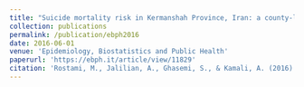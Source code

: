 ```yaml
---
title: "Suicide mortality risk in Kermanshah Province, Iran: a county-level spatial analysis"
collection: publications
permalink: /publication/ebph2016
date: 2016-06-01
venue: 'Epidemiology, Biostatistics and Public Health'
paperurl: 'https://ebph.it/article/view/11829'
citation: 'Rostami, M., Jalilian, A., Ghasemi, S., & Kamali, A. (2016). &quot;Suicide mortality risk in Kermanshah Province, Iran: a county-level spatial analysis&quot;. <i>Epidemiology, Biostatistics and Public Health</i>, 13(3).'
---
```

